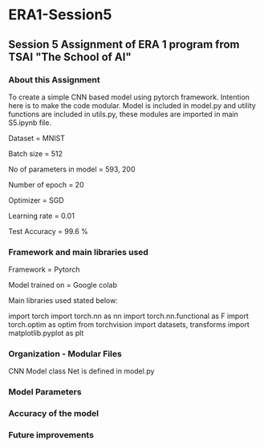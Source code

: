 # ERA1-Session5
## Session 5 Assignment of ERA 1 program from  TSAI "The School of AI"

### About this Assignment

To create a simple CNN based model using pytorch framework. Intention here is to make the code modular.
Model is included in model.py and utility functions are included in utils.py, these modules are imported in main S5.ipynb file.

Dataset = MNIST

Batch size = 512

No of parameters in model = 593, 200

Number of epoch = 20

Optimizer = SGD

Learning rate = 0.01

Test Accuracy = 99.6 %

### Framework and main libraries used

Framework = Pytorch

Model trained on = Google colab

Main libraries used stated below:

import torch
import torch.nn as nn
import torch.nn.functional as F
import torch.optim as optim
from torchvision import datasets, transforms
import matplotlib.pyplot as plt

### Organization - Modular Files

CNN Model class Net is defined in model.py

### Model Parameters

### Accuracy of the model

### Future improvements
